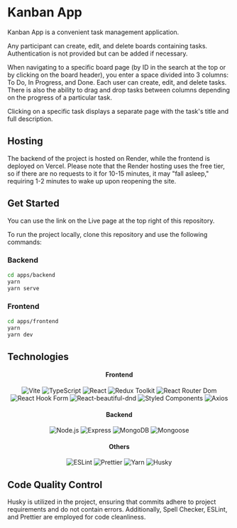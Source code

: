 # Kanban App

Kanban App is a convenient task management application. 

Any participant can create, edit, and delete boards containing tasks. Authentication is not provided but can be added if necessary.

When navigating to a specific board page (by ID in the search at the top or by clicking on the board header), you enter a space divided into 3 columns: To Do, In Progress, and Done. Each user can create, edit, and delete tasks. There is also the ability to drag and drop tasks between columns depending on the progress of a particular task.

Clicking on a specific task displays a separate page with the task's title and full description.

## Hosting
The backend of the project is hosted on Render, while the frontend is deployed on Vercel.
Please note that the Render hosting uses the free tier, so if there are no requests to it for 10-15 minutes, it may "fall asleep," requiring 1-2 minutes to wake up upon reopening the site.

## Get Started

You can use the link on the Live page at the top right of this repository.

To run the project locally, clone this repository and use the following commands:

### Backend
```bash
cd apps/backend
yarn
yarn serve
```

### Frontend
```bash
cd apps/frontend
yarn
yarn dev
```

## Technologies

<div align="center">

#### Frontend
![Vite](https://img.shields.io/badge/-Vite-646CFF?style=flat&logo=vite&logoColor=white)
![TypeScript](https://img.shields.io/badge/-TypeScript-007ACC?style=flat&logo=typescript&logoColor=white)
![React](https://img.shields.io/badge/-React-61DAFB?style=flat&logo=react&logoColor=white)
![Redux Toolkit](https://img.shields.io/badge/-Redux_Toolkit-764ABC?style=flat&logo=redux&logoColor=white)
![React Router Dom](https://img.shields.io/badge/-React_Router_Dom-CA4245?style=flat&logo=react-router&logoColor=white)
![React Hook Form](https://img.shields.io/badge/-React_Hook_Form-46A6F7?style=flat&logo=react&logoColor=white)
![React-beautiful-dnd](https://img.shields.io/badge/-React_beautiful_dnd-%23000000?style=flat)
![Styled Components](https://img.shields.io/badge/-Styled_Components-DB7093?style=flat&logo=styled-components&logoColor=white)
![Axios](https://img.shields.io/badge/-Axios-1572B6?style=flat)
</div>  

<div align="center">
  
#### Backend
![Node.js](https://img.shields.io/badge/-Node.js-339933?style=flat&logo=node.js&logoColor=white)
![Express](https://img.shields.io/badge/-Express.js-000000?style=flat&logo=express&logoColor=white)
![MongoDB](https://img.shields.io/badge/-MongoDB-47A248?style=flat&logo=mongodb&logoColor=white)
![Mongoose](https://img.shields.io/badge/-Mongoose-47A248?style=flat&logo=mongoose&logoColor=white)
</div>

<div align="center">
  
#### Others
![ESLint](https://img.shields.io/badge/-ESLint-4B32C3?style=flat&logo=eslint&logoColor=white)
![Prettier](https://img.shields.io/badge/-Prettier-F7B93E?style=flat&logo=prettier&logoColor=black)
![Yarn](https://img.shields.io/badge/-Yarn-2C8EBB?style=flat&logo=yarn&logoColor=white)
![Husky](https://img.shields.io/badge/-Husky-%23FF4081?style=flat)
</div>

## Code Quality Control

Husky is utilized in the project, ensuring that commits adhere to project requirements and do not contain errors. Additionally, Spell Checker, ESLint, and Prettier are employed for code cleanliness.
